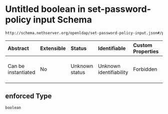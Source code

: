 # Untitled boolean in set-password-policy input Schema

```txt
http://schema.nethserver.org/openldap/set-password-policy-input.json#/properties/strength/properties/enforced
```



| Abstract            | Extensible | Status         | Identifiable            | Custom Properties | Additional Properties | Access Restrictions | Defined In                                                                                         |
| :------------------ | :--------- | :------------- | :---------------------- | :---------------- | :-------------------- | :------------------ | :------------------------------------------------------------------------------------------------- |
| Can be instantiated | No         | Unknown status | Unknown identifiability | Forbidden         | Allowed               | none                | [set-password-policy-input.json\*](openldap/set-password-policy-input.json "open original schema") |

## enforced Type

`boolean`
